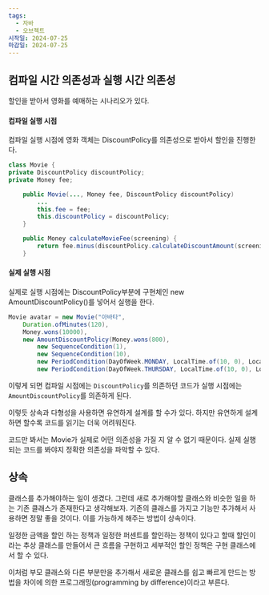 ```yaml
---
tags:
  - 자바
  - 오브젝트
시작일: 2024-07-25
마감일: 2024-07-25
---
```

## 컴파일 시간 의존성과 실행 시간 의존성
할인을 받아서 영화를 예매하는 시나리오가 있다.

#### 컴파일 실행 시점
컴파일 실행 시점에 영화 객체는 DiscountPolicy를 의존성으로 받아서 할인을 진행한다.
```java
class Movie {
private DiscountPolicy discountPolicy;
private Money fee;

	public Movie(..., Money fee, DiscountPolicy discountPolicy)
		...
		this.fee = fee;
		this.discountPolicy = discountPolicy;
	}

	public Money calculateMovieFee(screening) {
		return fee.minus(discountPolicy.calculateDiscountAmount(screening));
	}

```


#### 실제 실행 시점
실제로 실행 시점에는 DiscountPolicy부분에 구현체인 new AmountDiscountPolicy()를 넣어서 실행을 한다. 
```java
Movie avatar = new Movie("아바타",  
	Duration.ofMinutes(120),  
	Money.wons(10000),  
	new AmountDiscountPolicy(Money.wons(800),  
		new SequenceCondition(1),  
		new SequenceCondition(10),  
		new PeriodCondition(DayOfWeek.MONDAY, LocalTime.of(10, 0), LocalTime.of(11, 59)),  
		new PeriodCondition(DayOfWeek.THURSDAY, LocalTime.of(10, 0), LocalTime.of(20, 59))));
```

이렇게 되면 컴파일 시점에는 `DiscountPolicy`를 의존하던 코드가 실행 시점에는 `AmountDiscountPolicy`를 의존하게 된다.


이렇듯 상속과 다형성을 사용하면 유연하게 설계를 할 수가 있다.
하지만 유연하게 설계하면 할수록 코드를 읽기는 더욱 어려워진다.

코드만 봐서는 Movie가 실제로 어떤 의존성을 가질 지 알 수 없기 때문이다. 실제 실행되는 코드를 봐야지 정확한 의존성을 파악할 수 있다.


## 상속
클래스를 추가해야하는 일이 생겼다. 그런데 새로 추가해야할 클래스와 비슷한 일을 하는 기존 클래스가 존재한다고 생각해보자. 기존의 클래스를 가지고 기능만 추가해서 사용하면 정말 좋을 것이다.
이를 가능하게 해주는 방법이 상속이다.

일정한 금액을 할인 하는 정책과 일정한 퍼센트를 할인하는 정책이 있다고 할때
할인이라는 추상 클래스를 만들어서 큰 흐름을 구현하고 세부적인 할인 정책은 구현 클래스에서 할 수 있다.

이처럼 부모 클래스와 다른 부분만을 추가해서 새로운 클래스를 쉽고 빠르게 만드는 방법을 차이에 의한 프로그래밍(programming by difference)이라고 부른다.

